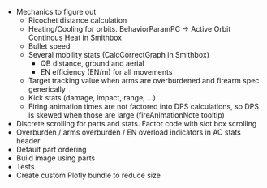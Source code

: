 * Mechanics to figure out
	* Ricochet distance calculation
	* Heating/Cooling for orbits. BehaviorParamPC -> Active Orbit Continous Heat in Smithbox
	* Bullet speed
	* Several mobility stats (CalcCorrectGraph in Smithbox)
		* QB distance, ground and aerial
		* EN efficiency (EN/m) for all movements
	* Target tracking value when arms are overburdened and firearm spec generically
	* Kick stats (damage, impact, range, ...)
	* Firing animation times are not factored into DPS calculations, so DPS is skewed when 
	  those are large (fireAnimationNote tooltip)
* Discrete scrolling for parts and stats. Factor code with slot box scrolling
* Overburden / arms overburden / EN overload indicators in AC stats header
* Default part ordering
* Build image using parts
* Tests
* Create custom Plotly bundle to reduce size